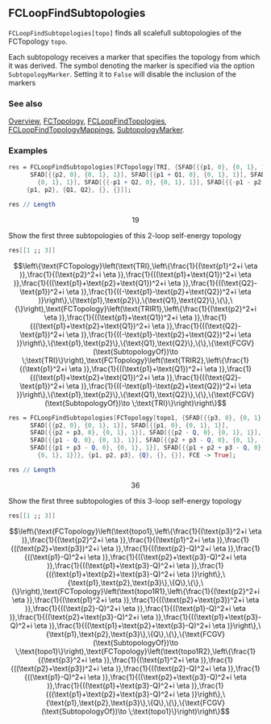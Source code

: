 ## FCLoopFindSubtopologies

`FCLoopFindSubtopologies[topo]` finds all scalefull subtopologies of the FCTopology `topo`.

Each subtopology receives a marker that specifies the topology from which it was derived. The symbol denoting the marker is specified via the option `SubtopologyMarker`. Setting it to `False` will disable the inclusion of the markers

### See also

[Overview](Extra/FeynCalc.md), [FCTopology](FCTopology.md), [FCLoopFindTopologies](FCLoopFindTopologies.md), [FCLoopFindTopologyMappings](FCLoopFindTopologyMappings.md),
[SubtopologyMarker](SubtopologyMarker.md).

### Examples

```mathematica
res = FCLoopFindSubtopologies[FCTopology[TRI, {SFAD[{{p1, 0}, {0, 1}, 1}], 
      SFAD[{{p2, 0}, {0, 1}, 1}], SFAD[{{p1 + Q1, 0}, {0, 1}, 1}], SFAD[{{p1 + p2 + Q1, 0}, 
        {0, 1}, 1}], SFAD[{{-p1 + Q2, 0}, {0, 1}, 1}], SFAD[{{-p1 - p2 + Q2, 0}, {0, 1}, 1}]}, 
     {p1, p2}, {Q1, Q2}, {}, {}]];
```

```mathematica
res // Length
```

$$19$$

Show the first three subtopologies of this 2-loop self-energy topology

```mathematica
res[[1 ;; 3]]
```

$$\left\{\text{FCTopology}\left(\text{TRI},\left\{\frac{1}{(\text{p1}^2+i \eta )},\frac{1}{(\text{p2}^2+i \eta )},\frac{1}{((\text{p1}+\text{Q1})^2+i \eta )},\frac{1}{((\text{p1}+\text{p2}+\text{Q1})^2+i \eta )},\frac{1}{((\text{Q2}-\text{p1})^2+i \eta )},\frac{1}{((-\text{p1}-\text{p2}+\text{Q2})^2+i \eta )}\right\},\{\text{p1},\text{p2}\},\{\text{Q1},\text{Q2}\},\{\},\{\}\right),\text{FCTopology}\left(\text{TRIR1},\left\{\frac{1}{(\text{p2}^2+i \eta )},\frac{1}{((\text{p1}+\text{Q1})^2+i \eta )},\frac{1}{((\text{p1}+\text{p2}+\text{Q1})^2+i \eta )},\frac{1}{((\text{Q2}-\text{p1})^2+i \eta )},\frac{1}{((-\text{p1}-\text{p2}+\text{Q2})^2+i \eta )}\right\},\{\text{p1},\text{p2}\},\{\text{Q1},\text{Q2}\},\{\},\{\text{FCGV}(\text{SubtopologyOf})\to \;\text{TRI}\}\right),\text{FCTopology}\left(\text{TRIR2},\left\{\frac{1}{(\text{p1}^2+i \eta )},\frac{1}{((\text{p1}+\text{Q1})^2+i \eta )},\frac{1}{((\text{p1}+\text{p2}+\text{Q1})^2+i \eta )},\frac{1}{((\text{Q2}-\text{p1})^2+i \eta )},\frac{1}{((-\text{p1}-\text{p2}+\text{Q2})^2+i \eta )}\right\},\{\text{p1},\text{p2}\},\{\text{Q1},\text{Q2}\},\{\},\{\text{FCGV}(\text{SubtopologyOf})\to \;\text{TRI}\}\right)\right\}$$

```mathematica
res = FCLoopFindSubtopologies[FCTopology[topo1, {SFAD[{{p3, 0}, {0, 1}, 1}], 
      SFAD[{{p2, 0}, {0, 1}, 1}], SFAD[{{p1, 0}, {0, 1}, 1}], 
      SFAD[{{p2 + p3, 0}, {0, 1}, 1}], SFAD[{{p2 - Q, 0}, {0, 1}, 1}], 
      SFAD[{{p1 - Q, 0}, {0, 1}, 1}], SFAD[{{p2 + p3 - Q, 0}, {0, 1}, 1}], 
      SFAD[{{p1 + p3 - Q, 0}, {0, 1}, 1}], SFAD[{{p1 + p2 + p3 - Q, 0}, 
        {0, 1}, 1}]}, {p1, p2, p3}, {Q}, {}, {}], FCE -> True];
```

```mathematica
res // Length
```

$$36$$

Show the first three subtopologies of this 3-loop self-energy topology

```mathematica
res[[1 ;; 3]]
```

$$\left\{\text{FCTopology}\left(\text{topo1},\left\{\frac{1}{(\text{p3}^2+i \eta )},\frac{1}{(\text{p2}^2+i \eta )},\frac{1}{(\text{p1}^2+i \eta )},\frac{1}{((\text{p2}+\text{p3})^2+i \eta )},\frac{1}{((\text{p2}-Q)^2+i \eta )},\frac{1}{((\text{p1}-Q)^2+i \eta )},\frac{1}{((\text{p2}+\text{p3}-Q)^2+i \eta )},\frac{1}{((\text{p1}+\text{p3}-Q)^2+i \eta )},\frac{1}{((\text{p1}+\text{p2}+\text{p3}-Q)^2+i \eta )}\right\},\{\text{p1},\text{p2},\text{p3}\},\{Q\},\{\},\{\}\right),\text{FCTopology}\left(\text{topo1R1},\left\{\frac{1}{(\text{p2}^2+i \eta )},\frac{1}{(\text{p1}^2+i \eta )},\frac{1}{((\text{p2}+\text{p3})^2+i \eta )},\frac{1}{((\text{p2}-Q)^2+i \eta )},\frac{1}{((\text{p1}-Q)^2+i \eta )},\frac{1}{((\text{p2}+\text{p3}-Q)^2+i \eta )},\frac{1}{((\text{p1}+\text{p3}-Q)^2+i \eta )},\frac{1}{((\text{p1}+\text{p2}+\text{p3}-Q)^2+i \eta )}\right\},\{\text{p1},\text{p2},\text{p3}\},\{Q\},\{\},\{\text{FCGV}(\text{SubtopologyOf})\to \;\text{topo1}\}\right),\text{FCTopology}\left(\text{topo1R2},\left\{\frac{1}{(\text{p3}^2+i \eta )},\frac{1}{(\text{p1}^2+i \eta )},\frac{1}{((\text{p2}+\text{p3})^2+i \eta )},\frac{1}{((\text{p2}-Q)^2+i \eta )},\frac{1}{((\text{p1}-Q)^2+i \eta )},\frac{1}{((\text{p2}+\text{p3}-Q)^2+i \eta )},\frac{1}{((\text{p1}+\text{p3}-Q)^2+i \eta )},\frac{1}{((\text{p1}+\text{p2}+\text{p3}-Q)^2+i \eta )}\right\},\{\text{p1},\text{p2},\text{p3}\},\{Q\},\{\},\{\text{FCGV}(\text{SubtopologyOf})\to \;\text{topo1}\}\right)\right\}$$